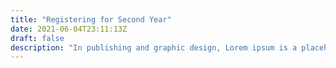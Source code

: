 ```yaml
---
title: "Registering for Second Year"
date: 2021-06-04T23:11:13Z
draft: false
description: "In publishing and graphic design, Lorem ipsum is a placeholder text commonly used to demonstrate the visual form of a document or a typeface without relying on meaningful content. Lorem ipsum may be used as a placeholder before final copy is available."
---
```


